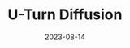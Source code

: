 ---
title: "U-Turn Diffusion"
collection: publications
permalink: 
excerpt: ''
date: 2023-08-14
venue: 'preprint'
paperurl: 'https://arxiv.org/abs/2308.07421'
#citation: ''
---